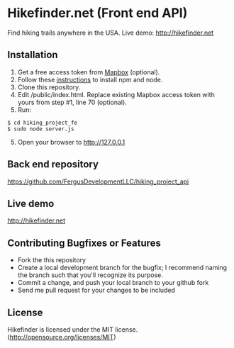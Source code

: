 # Hikefinder.net (Front end API)

Find hiking trails anywhere in the USA. Live demo: http://hikefinder.net

## Installation

1. Get a free access token from [Mapbox](https://docs.mapbox.com/help/how-mapbox-works/access-tokens/) (optional).
2. Follow these [instructions](https://www.taniarascia.com/how-to-install-and-use-node-js-and-npm-mac-and-windows/) to install npm and node.
3. Clone this repository.
4. Edit /public/index.html. Replace existing Mapbox access token with yours from step #1, line 70 (optional).
4. Run:
```
$ cd hiking_project_fe
$ sudo node server.js
```
5. Open your browser to http://127.0.0.1

## Back end repository

https://github.com/FergusDevelopmentLLC/hiking_project_api


## Live demo

http://hikefinder.net

## Contributing Bugfixes or Features

* Fork the this repository
* Create a local development branch for the bugfix; I recommend naming the branch such that you'll recognize its purpose.
* Commit a change, and push your local branch to your github fork
* Send me pull request for your changes to be included

## License

Hikefinder is licensed under the MIT license. (http://opensource.org/licenses/MIT)